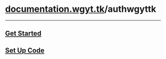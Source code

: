 # [documentation.wgyt.tk](https://documentation.wgyt.tk)/authwgyttk
_________________
## [Get Started](/authwgyttk/start)
## [Set Up Code](/authwgyttk/code)
